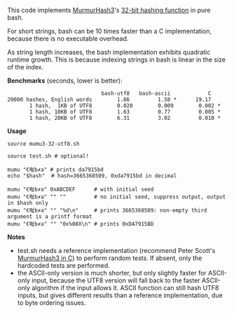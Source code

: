 This code implements [MurmurHash3](https://github.com/aappleby/smhasher/wiki/MurmurHash3)'s [32-bit hashing function](https://github.com/aappleby/smhasher/blob/master/src/MurmurHash3.cpp#L94) in pure bash.  

For short strings, bash can be 10 times faster than a C implementation, because there is no executable overhead.

As string length increases, the bash implementation exhibits quadratic runtime growth.  This is because indexing strings in bash is linear in the size of the index.

**Benchmarks** (seconds, lower is better):
```
                              bash-utf8   bash-ascii            C
20000 hashes, English words        1.86         1.58 *      19.17
       1 hash,  1KB of UTF8        0.020        0.009        0.002 *        
       1 hash, 10KB of UTF8        1.63         0.77         0.005 *
       1 hash, 20KB of UTF8        6.31         3.02         0.010 *
```

**Usage**
```
source mumu3-32-utf8.sh

source test.sh # optional!

mumu "€𠳏b✗a" # prints da7915bd
echo "$hash"  # hash=3665368509, 0xda7915bd in decimal

mumu "€𠳏b✗a" 0xABCDEF      # with initial seed
mumu "€𠳏b✗a" "" ""         # no initial seed, suppress output, output in $hash only
mumu "€𠳏b✗a" "" "%d\n"     # prints 3665368509: non-empty third argument is a printf format
mumu "€𠳏b✗a" "" "0x%08X\n" # prints 0xDA7915BD
```

**Notes**

- test.sh needs a reference implementation (recommend Peter Scott's [MurmurHash3 in C](https://github.com/PeterScott/murmur3)) to perform random tests.  If absent, only the hardcoded tests are performed.
- the ASCII-only version is much shorter, but only slightly faster for ASCII-only input, because the UTF8 version will fall back to the faster ASCII-only algorithm if the input allows it.  ASCII function can still hash UTF8 inputs, but gives different results than a reference implementation, due to byte ordering issues.
